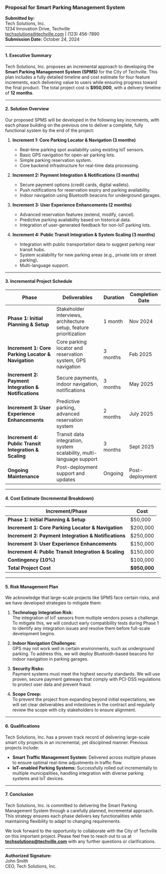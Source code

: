 ### **Proposal for Smart Parking Management System**

**Submitted by:**  
Tech Solutions, Inc.  
1234 Innovation Drive, Techville  
techsolutions@techville.com | (123) 456-7890  
**Submission Date:** October 24, 2024  

---

#### **1. Executive Summary**  
Tech Solutions, Inc. proposes an incremental approach to developing the **Smart Parking Management System (SPMS)** for the City of Techville. This plan includes a fully detailed timeline and cost estimate for four feature increments, each delivering value to users while ensuring progress toward the final product. The total project cost is **$950,000**, with a delivery timeline of **12 months**.

---

#### **2. Solution Overview**  
Our proposed SPMS will be developed in the following key increments, with each phase building on the previous one to deliver a complete, fully functional system by the end of the project:

1. **Increment 1: Core Parking Locator & Navigation (3 months)**  
   - Real-time parking spot availability using existing IoT sensors.  
   - Basic GPS navigation for open-air parking lots.  
   - Simple parking reservation system.  
   - Core backend infrastructure for real-time data processing.

2. **Increment 2: Payment Integration & Notifications (3 months)**  
   - Secure payment options (credit cards, digital wallets).  
   - Push notifications for reservation expiry and parking availability.  
   - Indoor navigation using Bluetooth beacons for underground garages.

3. **Increment 3: User Experience Enhancements (2 months)**  
   - Advanced reservation features (extend, modify, cancel).  
   - Predictive parking availability based on historical data.  
   - Integration of user-generated feedback for non-IoT parking lots.

4. **Increment 4: Public Transit Integration & System Scaling (3 months)**  
   - Integration with public transportation data to suggest parking near transit hubs.  
   - System scalability for new parking areas (e.g., private lots or street parking).  
   - Multi-language support.

---

#### **3. Incremental Project Schedule**

| **Phase**                             | **Deliverables**                                        | **Duration**  | **Completion Date** |
|---------------------------------------|---------------------------------------------------------|---------------|---------------------|
| **Phase 1: Initial Planning & Setup** | Stakeholder interviews, architecture setup, feature prioritization | 1 month | Nov 2024             |
| **Increment 1: Core Parking Locator & Navigation** | Core parking locator and reservation system, GPS navigation | 3 months  | Feb 2025             |
| **Increment 2: Payment Integration & Notifications** | Secure payments, indoor navigation, notifications       | 3 months  | May 2025             |
| **Increment 3: User Experience Enhancements** | Predictive parking, advanced reservation system         | 2 months  | July 2025            |
| **Increment 4: Public Transit Integration & Scaling** | Transit data integration, system scalability, multi-language support | 3 months  | Sept 2025            |
| **Ongoing Maintenance**               | Post-deployment support and updates                     | Ongoing       | Post-deployment      |

---

#### **4. Cost Estimate (Incremental Breakdown)**

| **Increment/Phase**                   | **Cost**              |
|---------------------------------------|-----------------------|
| **Phase 1: Initial Planning & Setup** | $50,000               |
| **Increment 1: Core Parking Locator & Navigation** | $200,000        |
| **Increment 2: Payment Integration & Notifications** | $250,000      |
| **Increment 3: User Experience Enhancements** | $150,000         |
| **Increment 4: Public Transit Integration & Scaling** | $150,000      |
| **Contingency (10%)**                 | $100,000              |
| **Total Project Cost**                | **$950,000**          |

---

#### **5. Risk Management Plan**

We acknowledge that large-scale projects like SPMS face certain risks, and we have developed strategies to mitigate them:

1. **Technology Integration Risk:**  
   The integration of IoT sensors from multiple vendors poses a challenge. To mitigate this, we will conduct early compatibility tests during Phase 1 to identify any integration issues and resolve them before full-scale development begins.

2. **Indoor Navigation Challenges:**  
   GPS may not work well in certain environments, such as underground parking. To address this, we will deploy Bluetooth-based beacons for indoor navigation in parking garages.

3. **Security Risks:**  
   Payment systems must meet the highest security standards. We will use proven, secure payment gateways that comply with PCI-DSS regulations to protect user data and prevent fraud.

4. **Scope Creep:**  
   To prevent the project from expanding beyond initial expectations, we will set clear deliverables and milestones in the contract and regularly review the scope with city stakeholders to ensure alignment.

---

#### **6. Qualifications**

Tech Solutions, Inc. has a proven track record of delivering large-scale smart city projects in an incremental, yet disciplined manner. Previous projects include:

- **Smart Traffic Management System:** Delivered across multiple phases to ensure optimal real-time adjustments in traffic flow.
- **IoT-enabled Parking Systems:** Successfully rolled out incrementally to multiple municipalities, handling integration with diverse parking systems and IoT devices.

---

#### **7. Conclusion**

Tech Solutions, Inc. is committed to delivering the Smart Parking Management System through a carefully planned, incremental approach. This strategy ensures each phase delivers key functionalities while maintaining flexibility to adapt to changing requirements.

We look forward to the opportunity to collaborate with the City of Techville on this important project. Please feel free to reach out to us at **techsolutions@techville.com** with any further questions or clarifications.

---

**Authorized Signature:**  
John Smith  
CEO, Tech Solutions, Inc.